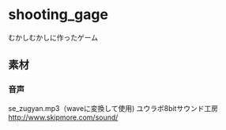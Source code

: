 # shooting_gage

むかしむかしに作ったゲーム

## 素材

### 音声

se_zugyan.mp3（waveに変換して使用)
ユウラボ8bitサウンド工房
http://www.skipmore.com/sound/
